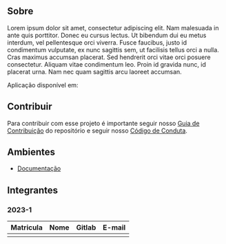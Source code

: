 ## Sobre

Lorem ipsum dolor sit amet, consectetur adipiscing elit. Nam malesuada in ante quis porttitor. Donec eu cursus lectus. Ut bibendum dui eu metus interdum, vel pellentesque orci viverra. Fusce faucibus, justo id condimentum vulputate, ex nunc sagittis sem, ut facilisis tellus orci a nulla. Cras maximus accumsan placerat. Sed hendrerit orci vitae orci posuere consectetur. Aliquam vitae condimentum leo. Proin id gravida nunc, id placerat urna. Nam nec quam sagittis arcu laoreet accumsan.

Aplicação disponível em: 


## Contribuir
Para contribuir com esse projeto é importante seguir nosso [Guia de Contribuição](https://) do repositório e seguir nosso [Código de Conduta]().

## Ambientes

- [Documentação](https://gitlab.com/fga-eps-rmc/fintech/fintech_doc)

## Integrantes

### 2023-1

| Matricula | Nome | Gitlab | E-mail |
|-----------|------|--------|--------|
|  |  |  |  |
